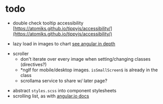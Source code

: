 # todo

- double check tooltip accessibility [https://atomiks.github.io/tippyjs/accessibility/](https://atomiks.github.io/tippyjs/accessibility/)

- lazy load in images to chart [see angular in depth](https://blog.angularindepth.com/a-modern-solution-to-lazy-loading-using-intersection-observer-9280c149bbc)

* scroller
  - don't iterate over every image when setting/changing classes (directives?)
  - \*ngIf for mobile/desktop images. `isSmallScreen$` is already in the class
  - scrollama service to share w/ later page?

- abstract `styles.scss` into component stylesheets
- scrolling list, as with [angular.io docs](https://angular.io/api/core/QueryList)
